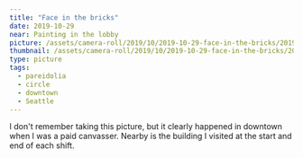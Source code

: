 ```yaml
---
title: "Face in the bricks"
date: 2019-10-29
near: Painting in the lobby
picture: /assets/camera-roll/2019/10/2019-10-29-face-in-the-bricks/20191022_165941185_iOS.jpg
thumbnail: /assets/camera-roll/2019/10/2019-10-29-face-in-the-bricks/20191022_165941185_iOS-thumbnail.jpg
type: picture
tags:
  - pareidolia
  - circle
  - downtown
  - Seattle
---
```

I don't remember taking this picture, but it clearly happened in downtown when I was a paid canvasser. Nearby is the building I visited at the start and end of each shift.